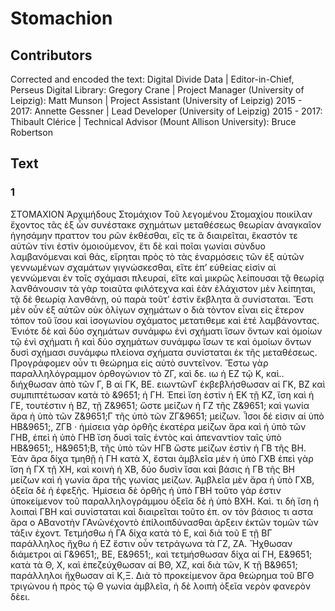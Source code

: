 # Stomachion  

## Contributors  
Corrected and encoded the text: Digital Divide Data | Editor-in-Chief, Perseus Digital Library: Gregory Crane | Project Manager (University of Leipzig): Matt Munson | Project Assistant (University of Leipzig) 2015 - 2017: Annette Gessner | Lead Developer (University of Leipzig) 2015 - 2017: Thibault Clérice | Technical Advisor (Mount Allison University): Bruce Robertson  

## Text  
### 1  
ΣΤΟΜΑΧΙΟΝ Ἀρχιμήδους Στομάχιον Τοῦ λεγομένου Στομαχίου ποικίλαν ἔχοντος τᾶς ἐξ ὧν συνέστακε σχημάτων μεταθέσεως θεωρίαν ἀναγκαῖον ἡγησάμην πραττον του ρῶν ἐκθέσθαι, εἴς τε ἃ διαιρεῖται, ἕκαστόν τε αὐτῶν τίνι ἐστὶν ὁμοιούμενον, ἔτι δὲ καὶ ποῖαι γωνίαι σύνδυο λαμβανόμεναι καὶ θάς, εἴρηται πρὸς τὸ τὰς ἐναρμόσεις τῶν ἐξ αὐτῶν γεννωμένων σχαμάτων γιγνώσκεσθαι, εἴτε ἐπʼ εὐθείας εἰσὶν αἱ γεννώμεναι ἐν τοῖς σχάμασι πλευραί, εἴτε καὶ μικρῶς λείπουσαι τᾷ θεωρίᾳ λανθάνουσιν τὰ γὰρ τοιαῦτα φιλότεχνα καὶ ἐὰν ἐλάχιστον μὲν λείπηται, τᾷ δὲ θεωρίᾳ λανθάνῃ, οὐ παρὰ τοῦτʼ ἐστὶν ἔκβλητα ἃ συνίσταται. Ἔστι μὲν οὖν ἐξ αὐτῶν οὐκ ὀλίγων σχημάτων ο διὰ τὸντον εἶναι εἰς ἕτερον τόπον τοῦ ἴσου καὶ ἰσογωνίου σχάματος μετατιθεμε καὶ ἑτέ λαμβάνοντας. Ἐνιότε δὲ καὶ δύο σχημάτων συνάμφω ἑνὶ σχήματι ἴσων ὄντων καὶ ὁμοίων τῷ ἑνὶ σχήματι ἢ καὶ δύο σχημάτων συνάμφω ἴσων τε καὶ ὁμοίων ὄντων δυσὶ σχήμασι συνάμφω πλείονα σχήματα συνίσταται ἐκ τῆς μεταθέσεως. Προγράφομεν οὖν τι θεώρημα εἰς αὐτὸ συντεῖνον. Ἔστω γὰρ παραλληλόγραμμον ὀρθογώνιον τὸ ΖΓ, καὶ δε. ιω ἡ ΕΖ τῷ Κ, καὶ.. διήχθωσαν ἀπὸ τῶν Γ, Β αἱ ΓΚ, ΒΕ. ειωντῶνΓ ἐκβεβλήσθωσαν αἱ ΓΚ, ΒΖ καὶ συμπιπτέτωσαν κατὰ τὸ &9651; ἡ ΓΗ. Ἐπεὶ ἴση ἐστὶν ἡ ΕΚ τῇ ΚΖ, ἴση καὶ ἡ ΓΕ, τουτέστιν ἡ ΒΖ, τῇ Ζ&9651; ὥστε μείζων ἡ ΓΖ τῆς Ζ&9651; καὶ γωνία ἄρα ἡ ὑπὸ τῶν Ζ&9651;Γ τῆς ὑπὸ τῶν ΖΓ&9651; μείζων. Ἶσοι δέ εἰσιν αἱ ὑπὸ ΗΒ&9651;, ΖΓΒ · ἡμίσεια γὰρ ὀρθῆς ἑκατέρα μείζων ἄρα καὶ ἡ ὑπὸ τῶν ΓΗΒ, ἐπεὶ ἡ ὑπὸ ΓΗΒ ἴση δυσὶ ταῖς ἐντὸς καὶ ἀπεναντίον ταῖς ὑπὸ ΗΒ&9651;, Η&9651;Β, τῆς ὑπὸ τῶν ΗΓΒ ὥστε μείζων ἐστὶν ἡ ΓΒ τῆς ΒΗ. Ἐὰν ἄρα δίχα τμηθῇ ἡ ΓΗ κατὰ Χ, ἔσται ἀμβλεῖα μὲν ἡ ὑπὸ ΓΧΒ ἐπεὶ γὰρ ἴση ἡ ΓΧ τῇ ΧΗ, καὶ κοινὴ ἡ ΧΒ, δύο δυσὶν ἴσαι καὶ βάσις ἡ ΓΒ τῆς ΒΗ μείζων καὶ ἡ γωνία ἄρα τῆς γωνίας μείζων. Ἀμβλεῖα μὲν ἄρα ἡ ὑπὸ ΓΧΒ, ὀξεῖα δὲ ἡ ἐφεξῆς. Ἡμίσεια δὲ ὀρθῆς ἡ ὑπὸ ΓΒΗ τοῦτο γάρ ἐστιν ὑποκείμενον τοῦ παραλληλογράμμου ὀξεῖα δὲ ἡ ὑπὸ ΒΧΗ. Καὶ. τι δὴ ἴση ἡ λοιπαὶ ΓΒΗ καὶ συνίσταται καὶ διαιρεῖται τοῦτο ἐπ. ον τὸν βάσιος τι αστα ἄρα ο ΑΒανοτὴν ΓΑνῶνέχοντὸ ἐπίλοιπδύνασθαι ἀρξειν ἑκτῶν τομῶν τῶν τάξιν ἐχοντ. Τετμήσθω ἡ ΓΑ δίχα κατὰ τὸ Ε, καὶ διὰ τοῦ Ε τῇ ΒΓ παράλληλος ἤχθω ἡ ΕΖ ἔστιν οὖν τετράγωνα τὰ ΓΖ, ΖΑ. Ἤχθωσαν διάμετροι αἱ Γ&9651;, ΒΕ, Ε&9651;, καὶ τετμήσθωσαν δίχα αἱ ΓΗ, Ε&9651; κατὰ τὰ Θ, Χ, καὶ ἐπεζεύχθωσαν αἱ ΒΘ, ΧΖ, καὶ διὰ τῶν, Κ τῇ Β&9651; παράλληλοι ἤχθωσαν αἱ Κ,Ξ. Διὰ τὸ προκείμενον ἄρα θεώρημα τοῦ ΒΓΘ τριγώνου ἡ πρὸς τῷ Θ γωνία ἀμβλεῖα, ἡ δὲ λοιπὴ ὀξεῖα νερὸν φανερὸν δὲει.  
